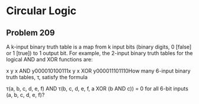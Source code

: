 #  Circular Logic
## Problem 209


A k-input binary truth table is a map from k input bits
(binary digits, 0 [false] or 1 [true]) to 1 output bit. For example, the 2-input binary truth tables for the logical AND and XOR functions are:

x
y
x AND y000010100111x
y
x XOR y000011101110How many 6-input binary truth tables, τ, satisfy the formula

τ(a, b, c, d, e, f) AND τ(b, c, d, e, f, a XOR (b AND c)) = 0
for all 6-bit inputs (a, b, c, d, e, f)?



